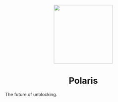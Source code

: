 <p align="center">
  <img src="https://raw.githubusercontent.com/polarisdevs/polaris-V1/main/static/assets/icons/polaris.png" width="190px"/>
</p>
<h1 align="center">Polaris</h1>
The future of unblocking.
